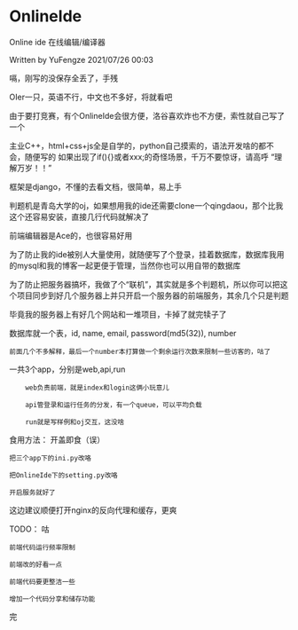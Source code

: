 # OnlineIde

Online ide 在线编辑/编译器  

Written by YuFengze 2021/07/26 00:03

嗝，刚写的没保存全丢了，手残

OIer一只，英语不行，中文也不多好，将就看吧

由于要打竞赛，有个OnlineIde会很方便，洛谷喜欢炸也不方便，索性就自己写了一个

主业C++，html+css+js全是自学的，python自己摸索的，语法开发啥的都不会，随便写的
如果出现了if(){}或者xxx;的奇怪场景，千万不要惊讶，请高呼 “理解万岁！！”

框架是django，不懂的去看文档，很简单，易上手

判题机是青岛大学的oj，如果想用我的ide还需要clone一个qingdaou，那个比我这个还容易安装，直接几行代码就解决了

前端编辑器是Ace的，也很容易好用

为了防止我的ide被别人大量使用，就随便写了个登录，挂着数据库，数据库我用的mysql和我的博客一起更便于管理，当然你也可以用自带的数据库

为了防止把服务器搞坏，我做了个“联机”，其实就是多个判题机，所以你可以把这个项目同步到好几个服务器上并只开启一个服务器的前端服务，其余几个只是判题

毕竟我的服务器上有好几个网站和一堆项目，卡掉了就完犊子了


数据库就一个表，id, name, email, password(md5(32)), number

    前面几个不多解释，最后一个number本打算做一个剩余运行次数来限制一些访客的，咕了


一共3个app，分别是web,api,run
    
        web负责前端，就是index和login这俩小玩意儿

        api管登录和运行任务的分发，有一个queue，可以平均负载

        run就是写样例和oj交互，这没啥

食用方法：
    开盖即食（误）

    把三个app下的ini.py改咯

    把OnlineIde下的setting.py改咯

    开启服务就好了

这边建议顺便打开nginx的反向代理和缓存，更爽

TODO：
    咕

    前端代码运行频率限制

    前端改的好看一点

    前端代码要更整洁一些

    增加一个代码分享和储存功能

完
